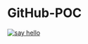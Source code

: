 # GitHub-POC

[![say hello](https://github.com/ArmandoGomez2001/GitHub-POC/actions/workflows/hello.yml/badge.svg)](https://github.com/ArmandoGomez2001/GitHub-POC/actions/workflows/hello.yml)
